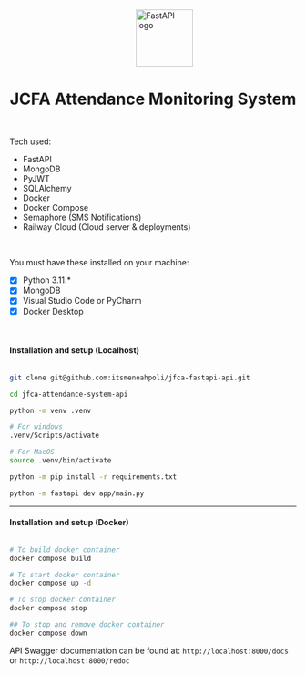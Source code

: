 ## <!-- <h1>Attendance System Server API + Database</h1> -->

<div style="width: 100%; display: flex; justify-content: center; align-items:center; margin: 20px;">
  <img src="https://encrypted-tbn0.gstatic.com/images?q=tbn:ANd9GcQn_3MFhCzXcwI3GWIDTsWJg2HXDTG7TwGovA&s" alt="FastAPI logo" style="height: 100px; width: 100px;" />
</div>

<h1 align="center">JCFA Attendance Monitoring System</h1>

<br />

Tech used:

-   FastAPI
-   MongoDB
-   PyJWT
-   SQLAlchemy
-   Docker
-   Docker Compose
-   Semaphore (SMS Notifications)
-   Railway Cloud (Cloud server & deployments)

<br />

You must have these installed on your machine:

-   [x] Python 3.11.\*
-   [x] MongoDB
-   [x] Visual Studio Code or PyCharm
-   [x] Docker Desktop

<br />

<h4>Installation and setup (Localhost)</h4>

```bash

git clone git@github.com:itsmenoahpoli/jfca-fastapi-api.git

cd jfca-attendance-system-api

python -m venv .venv

# For windows
.venv/Scripts/activate

# For MacOS
source .venv/bin/activate

python -m pip install -r requirements.txt

python -m fastapi dev app/main.py
```

<hr />

<h4>Installation and setup (Docker)</h4>

```bash

# To build docker container
docker compose build

# To start docker container
docker compose up -d

# To stop docker container
docker compose stop

## To stop and remove docker container
docker compose down

```

API Swagger documentation can be found at: `http://localhost:8000/docs` or `http://localhost:8000/redoc`
